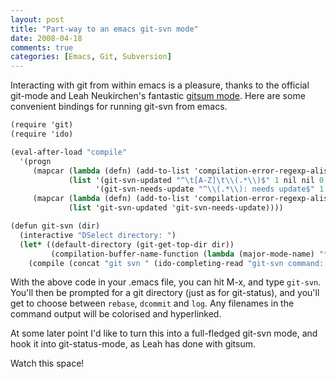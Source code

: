 ```yaml
---
layout: post
title: "Part-way to an emacs git-svn mode"
date: 2008-04-18
comments: true
categories: [Emacs, Git, Subversion]
---
```


Interacting with git from within emacs is a pleasure, thanks to the
official git-mode and Leah Neukirchen's fantastic
[gitsum mode](https://leahneukirchen.org/blog/archive/2008/02/introducing-gitsum.html).
Here are some convenient bindings for running git-svn from emacs.

<!--more-->

```scheme
(require 'git)
(require 'ido)

(eval-after-load "compile"
  '(progn
     (mapcar (lambda (defn) (add-to-list 'compilation-error-regexp-alist-alist defn))
             (list '(git-svn-updated "^\t[A-Z]\t\\(.*\\)$" 1 nil nil 0 1)
                   '(git-svn-needs-update "^\\(.*\\): needs update$" 1 nil nil 2 1)))
     (mapcar (lambda (defn) (add-to-list 'compilation-error-regexp-alist defn))
             (list 'git-svn-updated 'git-svn-needs-update))))

(defun git-svn (dir)
  (interactive "DSelect directory: ")
  (let* ((default-directory (git-get-top-dir dir))
         (compilation-buffer-name-function (lambda (major-mode-name) "*git-svn*")))
    (compile (concat "git svn " (ido-completing-read "git-svn command: " (list "rebase" "dcommit" "log") nil t)))))
```

With the above code in your .emacs file, you can hit M-x, and type
`git-svn`.  You'll then be prompted for a git directory (just as for
git-status), and you'll get to choose between `rebase`, `dcommit` and
`log`.  Any filenames in the command output will be colorised and
hyperlinked.

At some later point I'd like to turn this into a full-fledged git-svn
mode, and hook it into git-status-mode, as Leah has done with
gitsum.

Watch this space!
